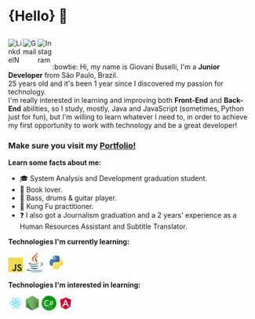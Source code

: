 # {Hello} 👋
## <a target="_blank" href="https://www.linkedin.com/in/gibuselli/">
  <img align="left" alt="LinkdeIN" width="30px" src="https://www.flaticon.com/svg/vstatic/svg/174/174857.svg?token=exp=1613581086~hmac=72b92371f177a39e8488e5111e04953d"/>
</a> <a target="_blank" href="mailto:gibuselli@gmail.com">
  <img align="left" alt="Gmail" width="30px" src="https://www.flaticon.com/svg/vstatic/svg/888/888853.svg?token=exp=1613581139~hmac=07c92aedf7ec369811a8be948d0569af" />
</a> <a target="_blank" href="https://www.instagram.com/gi.buselli/">
  <img align="left" alt="Instagram" width="30px" src="https://www.flaticon.com/svg/vstatic/svg/174/174855.svg?token=exp=1613581101~hmac=68247e0c93f082112d7354d74d8f7326"/>
</a> <br><br>

:bowtie: Hi, my name is Giovani Buselli, I'm a <b>Junior Developer</b> from São Paulo, Brazil.<br>
25 years old and it's been 1 year since I discovered my passion for technology. <br>
I'm really interested in learning and improving both <b>Front-End</b> and <b>Back-End</b> abilities, so I study, mostly, Java and JavaScript (sometimes, Python just for fun), but I'm willing to learn whatever I need to, in order to achieve my first opportunity to work with technology and be a great developer!

### Make sure you visit my <a target="_blank" href="https://gibuselli.github.io/portfolio/">Portfolio!</a>


**Learn some facts about me:**

* :mortar_board: System Analysis and Development graduation student.
* :closed_book: Book lover.
* :guitar: Bass, drums & guitar player.
* :kimono: Kung Fu practitioner.
* :question: I also got a Journalism graduation and a 2 years' experience as a Human Resources Assistant and Subtitle Translator.

**Technologies I'm currently learning:**

<code><img height="30" src="https://raw.githubusercontent.com/github/explore/80688e429a7d4ef2fca1e82350fe8e3517d3494d/topics/javascript/javascript.png"></code>
<code><img height="40" src="https://raw.githubusercontent.com/github/explore/80688e429a7d4ef2fca1e82350fe8e3517d3494d/topics/java/java.png"></code>
<code><img height="40" src="https://raw.githubusercontent.com/github/explore/80688e429a7d4ef2fca1e82350fe8e3517d3494d/topics/python/python.png"></code>



**Technologies I'm interested in learning:**

<code><img height="30" src="https://raw.githubusercontent.com/github/explore/80688e429a7d4ef2fca1e82350fe8e3517d3494d/topics/react/react.png"></code> 
<code><img height="30" src="https://raw.githubusercontent.com/github/explore/80688e429a7d4ef2fca1e82350fe8e3517d3494d/topics/nodejs/nodejs.png"></code>
<code><img height="30" src="https://raw.githubusercontent.com/github/explore/80688e429a7d4ef2fca1e82350fe8e3517d3494d/topics/csharp/csharp.png"></code>
<code><img height="30" src="https://raw.githubusercontent.com/github/explore/80688e429a7d4ef2fca1e82350fe8e3517d3494d/topics/angular/angular.png"></code>

<!--
**gibuselli/gibuselli** is a ✨ _special_ ✨ repository because its `README.md` (this file) appears on your GitHub profile.




